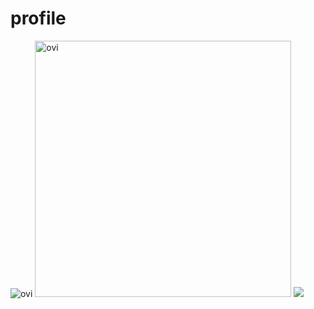 # profile

<img src="https://github-readme-stats.vercel.app/api/top-langs?username=MasahitoKumada&show_icons=true&locale=ja&layout=compact&theme=chartreuse-dark&count_private=true" alt="ovi" />

<img src="https://github-readme-stats.vercel.app/api?username=MasahitoKumada&show_icons=true&locale=ja&theme=chartreuse-dark&count_private=true" alt="ovi" width="410" />

<img src="https://github-profile-trophy.vercel.app/?username=MasahitoKumada&theme=juicyfresh&no-bg=true" />
